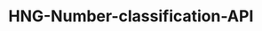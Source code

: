 # HNG-Number-classification-API





































































































































































































































































































































































































